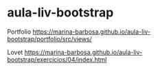 # aula-liv-bootstrap

Portfolio 
<a href="https://marina-barbosa.github.io/aula-liv-bootstrap/portfolio/src/views/" target="_blank">https://marina-barbosa.github.io/aula-liv-bootstrap/portfolio/src/views/</a>

Lovet
<a href="https://marina-barbosa.github.io/aula-liv-bootstrap/exercícios/04/index.html" target="_blank">https://marina-barbosa.github.io/aula-liv-bootstrap/exercícios/04/index.html</a>
